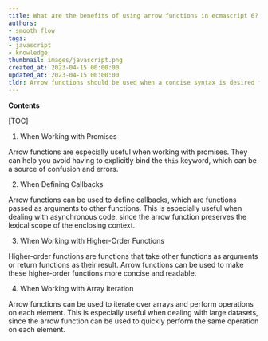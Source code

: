 ```yaml
---
title: What are the benefits of using arrow functions in ecmascript 6?
authors:
- smooth_flow
tags:
- javascript
- knowledge
thumbnail: images/javascript.png
created_at: 2023-04-15 00:00:00
updated_at: 2023-04-15 00:00:00
tldr: Arrow functions should be used when a concise syntax is desired for a function expression.
---
```


**Contents**

[TOC]

1. When Working with Promises 

Arrow functions are especially useful when working with promises. They can help you avoid having to explicitly bind the `this` keyword, which can be a source of confusion and errors.

2. When Defining Callbacks 

Arrow functions can be used to define callbacks, which are functions passed as arguments to other functions. This is especially useful when dealing with asynchronous code, since the arrow function preserves the lexical scope of the enclosing context.

3. When Working with Higher-Order Functions 

Higher-order functions are functions that take other functions as arguments or return functions as their result. Arrow functions can be used to make these higher-order functions more concise and readable.

4. When Working with Array Iteration 

Arrow functions can be used to iterate over arrays and perform operations on each element. This is especially useful when dealing with large datasets, since the arrow function can be used to quickly perform the same operation on each element.
